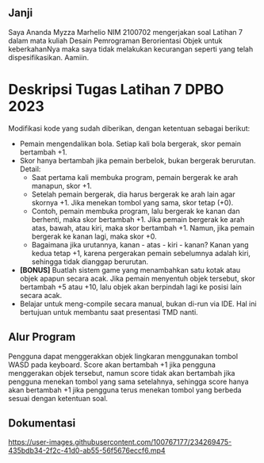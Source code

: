 ## Janji
Saya Ananda Myzza Marhelio NIM 2100702 mengerjakan soal Latihan 7 dalam mata kuliah Desain Pemrograman Berorientasi Objek untuk keberkahanNya maka saya tidak melakukan kecurangan seperti yang telah dispesifikasikan. Aamiin.

# Deskripsi Tugas Latihan 7 DPBO 2023
Modifikasi kode yang sudah diberikan, dengan ketentuan sebagai berikut:
* Pemain mengendalikan bola. Setiap kali bola bergerak, skor pemain bertambah +1.
* Skor hanya bertambah jika pemain berbelok, bukan bergerak berurutan. Detail:
  - Saat pertama kali membuka program, pemain bergerak ke arah manapun, skor +1.
  - Setelah pemain bergerak, dia harus bergerak ke arah lain agar skornya +1. Jika menekan tombol yang sama, skor tetap (+0).
  - Contoh, pemain membuka program, lalu bergerak ke kanan dan berhenti, maka skor bertambah +1. Jika pemain bergerak ke arah atas, bawah, atau kiri, maka skor bertambah +1. Namun, jika pemain bergerak ke kanan lagi, maka skor +0.
  - Bagaimana jika urutannya, kanan - atas - kiri - kanan? Kanan yang kedua tetap +1, karena pergerakan pemain sebelumnya adalah kiri, sehingga tidak dianggap berurutan.
* **[BONUS]** Buatlah sistem game yang menambahkan satu kotak atau objek apapun secara acak. Jika pemain menyentuh objek tersebut, skor bertambah +5 atau +10, lalu objek akan berpindah lagi ke posisi lain secara acak.
* Belajar untuk meng-compile secara manual, bukan di-run via IDE. Hal ini bertujuan untuk membantu saat presentasi TMD nanti.

## Alur Program
Pengguna dapat menggerakkan objek lingkaran menggunakan tombol WASD pada keyboard. Score akan bertambah +1 jika pengguna menggerakan objek tersebut, namun score tidak akan bertambah jika pengguna menekan tombol yang sama setelahnya, sehingga score hanya akan bertambah +1 jika pengguna terus menekan tombol yang berbeda sesuai dengan ketentuan soal.

## Dokumentasi
https://user-images.githubusercontent.com/100767177/234269475-435bdb34-2f2c-41d0-ab55-56f5676eccf6.mp4

